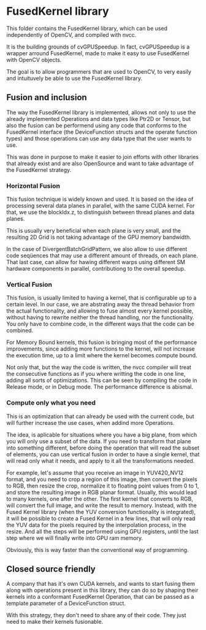 # FusedKernel library

This folder contains the FusedKernel library, which can be used independently of OpenCV, and compiled with nvcc.

It is the building grounds of cvGPUSpeedup. In fact, cvGPUSpeedup is a wrapper arround FusedKernel, made to make it easy to use FusedKernel with OpenCV objects.

The goal is to allow programmers that are used to OpenCV, to very easily and intuituvely be able to use the FusedKernel library.

## Fusion and inclusion

The way the FusedKernel library is implemented, allows not only to use the already implemented Operations and data types like Ptr2D or Tensor, but also the fusion can be performend using any code that conforms to the FusedKernel interface (the DeviceFunction structs and the operate function types) and those operations can use any data type that the user wants to use.

This was done in purpose to make it easier to join efforts with other libraries that already exist and are also OpenSource and want to take advantage of the FusedKernel strategy.
### Horizontal Fusion

This fusion technique is widely known and used. It is based on the idea of processing several data planes in parallel, with the same CUDA kernel. For that, we use the blockIdx.z, to distinguish between thread planes and data planes.

This is usually very beneficial when each plane is very small, and the resulting 2D Grid is not taking advantage of the GPU memory bandwidth.

In the case of DivergentBatchGridPattern, we also allow to use different code seqüences that may use a different amount of threads, on each plane. That last case, can allow for hawing different warps using different SM hardware components in parallel, contributiong to the overall speedup.

### Vertical Fusion

This fusion, is usually limited to having a kernel, that is configurable up to a certain level. In our case, we are abstrating away the thread behavior from the actual functionality, and allowing to fuse almost every kernel possible, without having to rewrite neither the thread handling, nor the functionality. You only have to combine code, in the different ways that the code can be combined.

For Memory Bound kernels, this fusion is bringing most of the performance improvements, since adding more functions to the kernel, will not increase the execution time, up to a limit where the kernel becomes compute bound.

Not only that, but the way the code is written, the nvcc compiler will treat the consecutive functions as if you where writting the code in one line, adding all sorts of optimizations. This can be seen by compiling the code in Release mode, or in Debug mode. The performance difference is abismal.

### Compute only what you need

This is an optimization that can already be used with the current code, but will further increase the use cases, when addind more Operations.

The idea, is aplicable for situations where you have a big plane, from which you will only use a subset of the data. If you need to transform that plane into something different, before doing the operation that will read the subset of elements, you can use vertical fusion in order to have a single kernel, that will read only what it needs, and apply to it all the transformations needed.

For example, let's assume that you receive an image in YUV420_NV12 format, and you need to crop a region of this image, then convert the pixels to RGB, then resize the crop, normalize it to floating point values from 0 to 1, and store the resulting image in RGB planar format. Usually, this would lead to many kernels, one after the other. The first kernel that converts to RGB, will convert the full image, and write the result to memory. Instead, with the Fused Kernel library (when the YUV conversion functionality is integrated), it will be possible to create a Fused Kernel in a few lines, that will only read the YUV data for the pixels required by the interpolation process, in the resize. And all the steps will be performed using GPU registers, until the last step where we will finally write into GPU ram memory.

Obviously, this is way faster than the conventional way of programming.

## Closed source friendly

A company that has it's own CUDA kernels, and wants to start fusing them along with operations present in this library, they can do so by shaping their kernels into a conformant FusedKernel Operation, that can be passed as a template parameter of a DeviceFunction struct.

With this strategy, they don't need to share any of their code. They just need to make their kernels fusionable.
